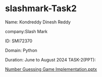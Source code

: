# slashmark-Task2

Name: Kondreddy Dinesh Reddy

company:Slash Mark

ID: SMI72370

Domain: Python

Duration: June to August 2024
TASK-2(PPT):

[Number Guessing Game Implementation.pptx](https://github.com/user-attachments/files/16067327/Number.Guessing.Game.Implementation.pptx)

